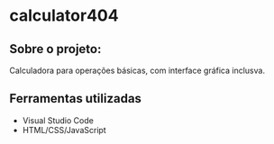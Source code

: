 # calculator404
## Sobre o projeto:
Calculadora para operações básicas, com interface gráfica inclusva.
## Ferramentas utilizadas
- Visual Studio Code
- HTML/CSS/JavaScript
